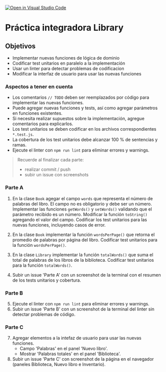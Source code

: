 [![Open in Visual Studio Code](https://classroom.github.com/assets/open-in-vscode-718a45dd9cf7e7f842a935f5ebbe5719a5e09af4491e668f4dbf3b35d5cca122.svg)](https://classroom.github.com/online_ide?assignment_repo_id=15254938&assignment_repo_type=AssignmentRepo)
# Práctica integradora Library

## Objetivos
* Implementar nuevas funciones de lógica de dominio
* Codificar test unitarios en paralelo a la implementación
* Usar un linter para detectar problemas de codificacion
* Modificar la interfaz de usuario para usar las nuevas funciones

### Aspectos a tener en cuenta 

* Los comentarios `// TODO` deben ser reemplazados por código para implementar las nuevas funciones.
* Puede agregar nuevas funciones y tests, así como agregar parámetros en funciones existentes.
* Si necesita realizar supuestos sobre la implementación, agregue comentarios para explicarlos.
* Los test unitarios se deben codificar en los archivos correspondientes `*.test.js`.
* La cobertura de los test unitarios debe alcanzar 100 % de sentencias y ramas.
* Ejecute el linter con `npm run lint` para eliminar errores y warnings.

> Recuerde al finalizar cada parte: 
> * realizar commit / push
> * subir un issue con screenshots

### Parte A

1. En la clase `Book` agegar el campo `words` que representa el número de palabras del libro. El campo no es obligatorio y debe ser un número. Implementar las funciones `getWords()` y `setWords()` validando que el parámetro recibido es un número. Modificar la función `toString()` agregando el valor del campo.
Codificar los test unitarios para las nuevas funciones, incluyendo casos de error.

2. En la clase `Book` implementar la función `wordsPerPage()` que retorna el promedio de palabras por página del libro. 
Codificar test unitarios para la función `wordsPerPage()`.

3. En la clase `Library` implementar la función `totalWords()` que suma el total de palabras de los libros de la biblioteca.
Codificar test unitarios para la función `totalWords()`.

4. Subir un issue 'Parte A' con un screenshot de la terminal con el resumen de los tests unitarios y cobertura.

### Parte B

5. Ejecute el linter con `npm run lint` para eliminar errores y warnings. 
6. Subir un issue 'Parte B' con un screenshot de la terminal del linter sin detectar problemas de código.

### Parte C

7. Agregar elementos a la intefaz de usuario para usar las nuevas funciones.
    * Campo 'Palabras' en el panel 'Nuevo libro'.
    * Mostrar 'Palabras totales' en el panel 'Biblioteca'.
8. Subir un issue 'Parte C' con screenshot de la página en el navegador (paneles Biblioteca, Nuevo libro e Inventario).